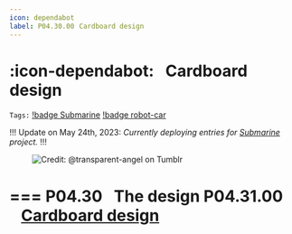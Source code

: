 ```yaml
---
icon: dependabot
label: P04.30.00⠀Cardboard design
---
```

# :icon-dependabot:⠀Cardboard design
`Tags:` [!badge Submarine](/projects/P04-submarine.md) [!badge robot-car]()

!!!
Update on May 24th, 2023: *Currently deploying entries for [Submarine](/projects/P04-submarine.md) project.*
!!!

<figure>
    <img src="https://64.media.tumblr.com/d103eb823dce2842c673f409f036857b/tumblr_mzx9wrdwFa1snc5kxo1_1280.gifv" alt="Credit: @transparent-angel on Tumblr">
</figure>

=== P04.30⠀The design
P04.31.00 ⠀[Cardboard design](/projects/P04-submarine/P04-30-39-technical-details/P04-30-the-design/P04-30-00-cardboard-design.md)
===